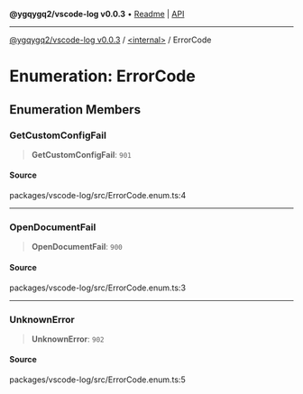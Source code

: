 **@ygqygq2/vscode-log v0.0.3** • [Readme](../../README.md) \| [API](../../globals.md)

***

[@ygqygq2/vscode-log v0.0.3](../../README.md) / [\<internal\>](../README.md) / ErrorCode

# Enumeration: ErrorCode

## Enumeration Members

### GetCustomConfigFail

> **GetCustomConfigFail**: `901`

#### Source

packages/vscode-log/src/ErrorCode.enum.ts:4

***

### OpenDocumentFail

> **OpenDocumentFail**: `900`

#### Source

packages/vscode-log/src/ErrorCode.enum.ts:3

***

### UnknownError

> **UnknownError**: `902`

#### Source

packages/vscode-log/src/ErrorCode.enum.ts:5

